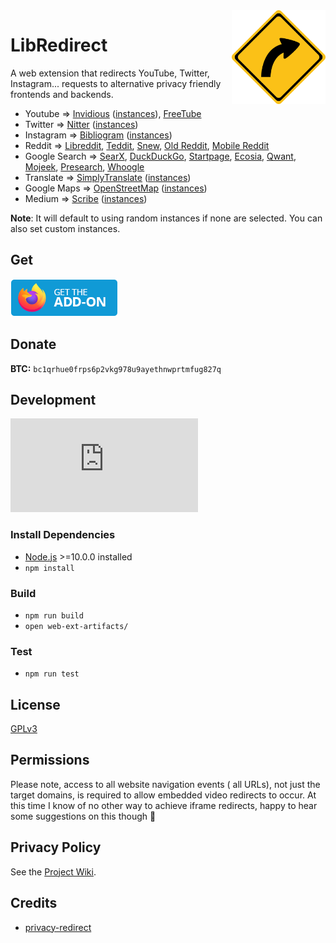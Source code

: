 <img src="src/assets/images/libredirect.svg" width="150" align="right" />
  
# LibRedirect
A web extension that redirects YouTube, Twitter, Instagram... requests to alternative privacy friendly frontends and backends.

- Youtube => [Invidious](https://github.com/iv-org/invidious) ([instances](https://docs.invidious.io/Invidious-Instances.md)), [FreeTube](https://github.com/FreeTubeApp/FreeTube)
- Twitter => [Nitter](https://github.com/zedeus/nitter) ([instances](https://github.com/zedeus/nitter/wiki/Instances))
- Instagram => [Bibliogram](https://sr.ht/~cadence/bibliogram/) ([instances](https://git.sr.ht/~cadence/bibliogram-docs/tree/master/docs/Instances.md))
- Reddit => [Libreddit](https://github.com/spikecodes/libreddit#instances), [Teddit](https://codeberg.org/teddit/teddit#instances), [Snew](https://github.com/snew/snew), [Old Reddit](https://old.reddit.com), [Mobile Reddit](https://i.reddit.com)
- Google Search => [SearX](https://searx.github.io/searx/), [DuckDuckGo](https://duckduckgo.com), [Startpage](https://startpage.com), [Ecosia](https://www.ecosia.org), [Qwant](https://www.qwant.com), [Mojeek](https://www.mojeek.com), [Presearch](https://www.presearch.org), [Whoogle](https://benbusby.com/projects/whoogle-search/)
- Translate => [SimplyTranslate](https://git.sr.ht/~metalune/simplytranslate_web) ([instances](https://git.sr.ht/~metalune/simplytranslate_web#list-of-instances))
- Google Maps => [OpenStreetMap](https://www.openstreetmap.org/) ([instances](https://wiki.openstreetmap.org/wiki/Tile_servers))
- Medium => [Scribe](https://sr.ht/~edwardloveall/scribe/) ([instances](https://scribe.rip/))

**Note**: It will default to using random instances if none are selected. You can also set custom instances.

## Get
[![Firefox Add-on](src/assets/images/badge-amo.png)](https://addons.mozilla.org/firefox/addon/libredirect/)

## Donate
**BTC:** `bc1qrhue0frps6p2vkg978u9ayethnwprtmfug827q`

## Development
[![Matrix Badge](https://badges.alefvanoon.xyz/matrix/libredirect:matrix.org?label=Matrix)](https://matrix.to/#/#libredirect:tokhmi.xyz)
### Install Dependencies
- [Node.js](https://nodejs.org/) >=10.0.0 installed
- `npm install`

### Build
- `npm run build`
- `open web-ext-artifacts/`

### Test
- `npm run test`

## License
[GPLv3](LICENSE)

## Permissions
Please note, access to all website navigation events ( all URLs), not just the target domains, is required to allow embedded video redirects to occur. At this time I know of no other way to achieve iframe redirects, happy to hear some suggestions on this though 🙂

## Privacy Policy
See the [Project Wiki](https://github.com/SimonBrazell/privacy-redirect/wiki/Privacy-Policy).

## Credits
- [privacy-redirect](https://github.com/SimonBrazell/privacy-redirect)
